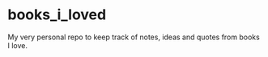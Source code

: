 books_i_loved
=============

My very personal repo to keep track of notes, ideas and quotes from books I love.

